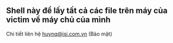Shell này để lấy tất cả các file trên máy của victim về máy chủ của mình
---------
Chi tiết liên hệ huynq@isi.com.vn (Bảo mật)
